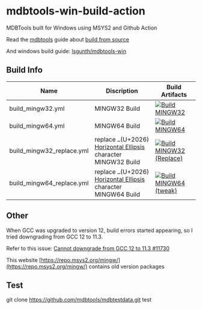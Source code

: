 # mdbtools-win-build-action

MDBTools built for Windows using MSYS2 and Github Action

Read the [mdbtools](https://github.com/mdbtools/mdbtools) guide about [build from source](https://github.com/mdbtools/mdbtools/blob/dev/README.md#from-source)

And windows build guide: [lsgunth/mdbtools-win](https://github.com/lsgunth/mdbtools-win)

## Build Info

| Name                      | Discription                                                                                           | Build Artifacts                                                                                                                                                                                                                              |
| ------------------------- | ----------------------------------------------------------------------------------------------------- | -------------------------------------------------------------------------------------------------------------------------------------------------------------------------------------------------------------------------------------------- |
| build_mingw32.yml         | MINGW32 Build                                                                                         | [![Build MINGW32](https://github.com/liuxsdev/mdbtools-win-build-action/actions/workflows/build_mingw32.yml/badge.svg)](https://github.com/liuxsdev/mdbtools-win-build-action/actions/workflows/build_mingw32.yml)                           |
| build_mingw64.yml         | MINGW64 Build                                                                                         | [![Build MINGW64](https://github.com/liuxsdev/mdbtools-win-build-action/actions/workflows/build_mingw64.yml/badge.svg)](https://github.com/liuxsdev/mdbtools-win-build-action/actions/workflows/build_mingw64.yml)                           |
| build_mingw32_replace.yml | replace `…`(U+2026) [Horizontal Ellipsis](https://unicode-table.com/cn/2026/) character MINGW32 Build | [![Build MINGW32 (Replace)](https://github.com/liuxsdev/mdbtools-win-build-action/actions/workflows/build_mingw32_replace.yml/badge.svg)](https://github.com/liuxsdev/mdbtools-win-build-action/actions/workflows/build_mingw32_replace.yml) |
| build_mingw64_replace.yml | replace `…`(U+2026) [Horizontal Ellipsis](https://unicode-table.com/cn/2026/) character MINGW64 Build | [![Build MINGW64 (tweak)](https://github.com/liuxsdev/mdbtools-win-build-action/actions/workflows/build_mingw64_tweak.yml/badge.svg)](https://github.com/liuxsdev/mdbtools-win-build-action/actions/workflows/build_mingw64_tweak.yml)       |

## Other

When GCC was upgraded to version 12, build errors started appearing, so I tried downgrading from GCC 12 to 11.3.

Refer to this issue: [Cannot downgrade from GCC 12 to 11.3 #11730](https://github.com/msys2/MINGW-packages/issues/11730)

This website [https://repo.msys2.org/mingw/](https://repo.msys2.org/mingw/) contains old version packages

## Test

git clone https://github.com/mdbtools/mdbtestdata.git test
